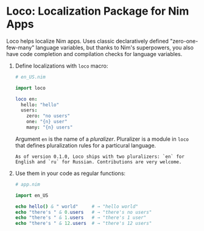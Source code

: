 # Loco: Localization Package for Nim Apps

Loco helps localize Nim apps. Uses classic declaratively defined "zero-one-few-many" language variables, but thanks to Nim's superpowers, you also have code completion and compilation checks for language variables.

1.  Define localizations with `loco` macro:

    ```nim
    # en_US.nim

    import loco

    loco en:
      hello: "hello"
      users:
        zero: "no users"
        one: "{n} user"
        many: "{n} users"
    ```

    Argument `en` is the name of a *pluralizer*. Pluralizer is a module in `loco` that defines pluralization rules for a particural language.


        As of version 0.1.0, Loco ships with two pluralizers: `en` for English and `ru` for Russian. Contributions are very welcome.

2.  Use them in your code as regular functions:

    ```nim
    # app.nim

    import en_US

    echo hello() & " world"     # → "hello world"
    echo "there's " & 0.users   # → "there's no users"
    echo "there's " & 1.users   # → "there's 1 user"
    echo "there's " & 12.users  # → "there's 12 users"
    ```
